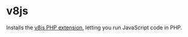 # v8js

Installs the [v8js PHP extension](https://github.com/phpv8/v8js), letting you run JavaScript code in PHP.
